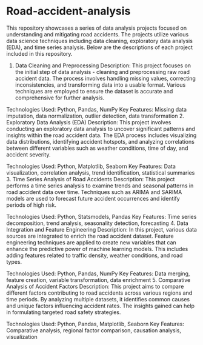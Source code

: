 # Road-accident-analysis
This repository showcases a series of data analysis projects focused on understanding and mitigating road accidents. The projects utilize various data science techniques including data cleaning, exploratory data analysis (EDA), and time series analysis. Below are the descriptions of each project included in this repository.

1. Data Cleaning and Preprocessing
Description: This project focuses on the initial step of data analysis - cleaning and preprocessing raw road accident data. The process involves handling missing values, correcting inconsistencies, and transforming data into a usable format. Various techniques are employed to ensure the dataset is accurate and comprehensive for further analysis.

Technologies Used: Python, Pandas, NumPy
Key Features: Missing data imputation, data normalization, outlier detection, data transformation
2. Exploratory Data Analysis (EDA)
Description: This project involves conducting an exploratory data analysis to uncover significant patterns and insights within the road accident data. The EDA process includes visualizing data distributions, identifying accident hotspots, and analyzing correlations between different variables such as weather conditions, time of day, and accident severity.

Technologies Used: Python, Matplotlib, Seaborn
Key Features: Data visualization, correlation analysis, trend identification, statistical summaries
3. Time Series Analysis of Road Accidents
Description: This project performs a time series analysis to examine trends and seasonal patterns in road accident data over time. Techniques such as ARIMA and SARIMA models are used to forecast future accident occurrences and identify periods of high risk.

Technologies Used: Python, Statsmodels, Pandas
Key Features: Time series decomposition, trend analysis, seasonality detection, forecasting
4. Data Integration and Feature Engineering
Description: In this project, various data sources are integrated to enrich the road accident dataset. Feature engineering techniques are applied to create new variables that can enhance the predictive power of machine learning models. This includes adding features related to traffic density, weather conditions, and road types.

Technologies Used: Python, Pandas, NumPy
Key Features: Data merging, feature creation, variable transformation, data enrichment
5. Comparative Analysis of Accident Factors
Description: This project aims to compare different factors contributing to road accidents across various regions and time periods. By analyzing multiple datasets, it identifies common causes and unique factors influencing accident rates. The insights gained can help in formulating targeted road safety strategies.

Technologies Used: Python, Pandas, Matplotlib, Seaborn
Key Features: Comparative analysis, regional factor comparison, causation analysis, visualization

